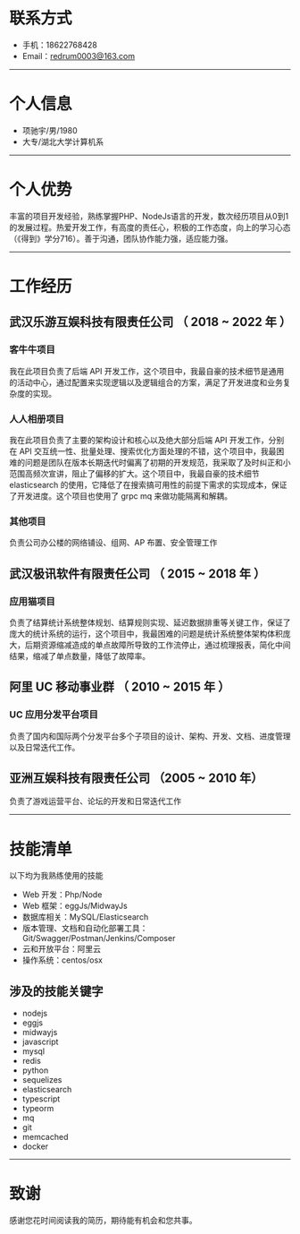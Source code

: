 # 联系方式

-   手机：18622768428
-   Email：redrum0003@163.com

---

# 个人信息

-   项驰宇/男/1980
-   大专/湖北大学计算机系

---

# 个人优势

丰富的项目开发经验，熟练掌握PHP、NodeJs语言的开发，数次经历项目从0到1的发展过程。热爱开发工作，有高度的责任心，积极的工作态度，向上的学习心态（《得到》学分716）。善于沟通，团队协作能力强，适应能力强。

---

# 工作经历


## 武汉乐游互娱科技有限责任公司 （ 2018 ~ 2022 年 ）

### 客牛牛项目

我在此项目负责了后端 API 开发工作，这个项目中，我最自豪的技术细节是通用的活动中心，通过配置来实现逻辑以及逻辑组合的方案，满足了开发进度和业务复杂度的实现。

### 人人相册项目

我在此项目负责了主要的架构设计和核心以及绝大部分后端 API 开发工作，分别在 API 交互统一性、批量处理、搜索优化方面处理的不错，这个项目中，我最困难的问题是团队在版本长期迭代时偏离了初期的开发规范，我采取了及时纠正和小范围高频次宣讲，阻止了偏移的扩大。这个项目中，我最自豪的技术细节 elasticsearch 的使用，它降低了在搜索搞可用性的前提下需求的实现成本，保证了开发进度。这个项目也使用了 grpc mq 来做功能隔离和解耦。

### 其他项目

负责公司办公楼的网络铺设、组网、AP 布置、安全管理工作

## 武汉极讯软件有限责任公司 （ 2015 ~ 2018 年 ）

### 应用猫项目

负责了结算统计系统整体规划、结算规则实现、延迟数据排重等关键工作，保证了庞大的统计系统的运行，这个项目中，我最困难的问题是统计系统整体架构体积庞大，后期资源缩减造成的单点故障所导致的工作流停止，通过梳理报表，简化中间结果，缩减了单点数量，降低了故障率。

## 阿里 UC 移动事业群 （ 2010 ~ 2015 年 ）

### UC 应用分发平台项目

负责了国内和国际两个分发平台多个子项目的设计、架构、开发、文档、进度管理以及日常迭代工作。

## 亚洲互娱科技有限责任公司 （2005 ~ 2010 年）

负责了游戏运营平台、论坛的开发和日常迭代工作

---

# 技能清单
以下均为我熟练使用的技能

-   Web 开发：Php/Node
-   Web 框架：eggJs/MidwayJs
-   数据库相关：MySQL/Elasticsearch
-   版本管理、文档和自动化部署工具：Git/Swagger/Postman/Jenkins/Composer
-   云和开放平台：阿里云
-   操作系统：centos/osx

## 涉及的技能关键字

-   nodejs
-   eggjs
-   midwayjs
-   javascript
-   mysql
-   redis
-   python
-   sequelizes
-   elasticsearch
-   typescript
-   typeorm
-   mq
-   git
-   memcached
-   docker

---

# 致谢

感谢您花时间阅读我的简历，期待能有机会和您共事。
